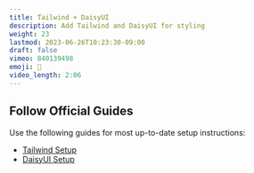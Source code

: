 ```yaml
---
title: Tailwind + DaisyUI 
description: Add Tailwind and DaisyUI for styling
weight: 23
lastmod: 2023-06-26T10:23:30-09:00
draft: false
vimeo: 840139498
emoji: 🌻
video_length: 2:06
---
```




## Follow Official Guides

Use the following guides for most up-to-date setup instructions:

- [Tailwind Setup](https://tailwindcss.com/docs/guides/sveltekit)
- [DaisyUI Setup](https://daisyui.com/docs/install/)